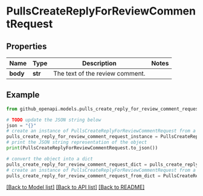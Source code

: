 # PullsCreateReplyForReviewCommentRequest


## Properties

Name | Type | Description | Notes
------------ | ------------- | ------------- | -------------
**body** | **str** | The text of the review comment. | 

## Example

```python
from github_openapi.models.pulls_create_reply_for_review_comment_request import PullsCreateReplyForReviewCommentRequest

# TODO update the JSON string below
json = "{}"
# create an instance of PullsCreateReplyForReviewCommentRequest from a JSON string
pulls_create_reply_for_review_comment_request_instance = PullsCreateReplyForReviewCommentRequest.from_json(json)
# print the JSON string representation of the object
print(PullsCreateReplyForReviewCommentRequest.to_json())

# convert the object into a dict
pulls_create_reply_for_review_comment_request_dict = pulls_create_reply_for_review_comment_request_instance.to_dict()
# create an instance of PullsCreateReplyForReviewCommentRequest from a dict
pulls_create_reply_for_review_comment_request_from_dict = PullsCreateReplyForReviewCommentRequest.from_dict(pulls_create_reply_for_review_comment_request_dict)
```
[[Back to Model list]](../README.md#documentation-for-models) [[Back to API list]](../README.md#documentation-for-api-endpoints) [[Back to README]](../README.md)


